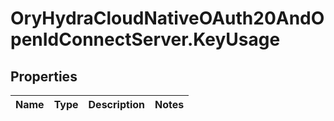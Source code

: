 # OryHydraCloudNativeOAuth20AndOpenIdConnectServer.KeyUsage

## Properties
Name | Type | Description | Notes
------------ | ------------- | ------------- | -------------


